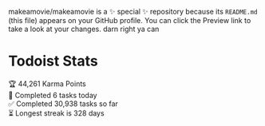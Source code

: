 makeamovie/makeamovie is a ✨ special ✨ repository because its `README.md` (this file) appears on your GitHub profile.
You can click the Preview link to take a look at your changes. darn right ya can

# Todoist Stats

<!-- TODO-IST:START -->
🏆  44,261 Karma Points           
🌸  Completed 6 tasks today           
✅  Completed 30,938 tasks so far           
⏳  Longest streak is 328 days
<!-- TODO-IST:END -->